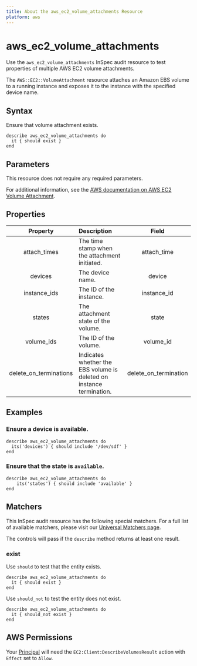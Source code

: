 ```yaml
---
title: About the aws_ec2_volume_attachments Resource
platform: aws
---
```


# aws_ec2_volume_attachments

Use the `aws_ec2_volume_attachments` InSpec audit resource to test properties of multiple AWS EC2 volume attachments.

The `AWS::EC2::VolumeAttachment` resource attaches an Amazon EBS volume to a running instance and exposes it to the instance with the specified device name.

## Syntax

Ensure that volume attachment exists.

    describe aws_ec2_volume_attachments do
      it { should exist }
    end

## Parameters

This resource does not require any required parameters.

For additional information, see the [AWS documentation on AWS EC2 Volume Attachment](https://docs.aws.amazon.com/AWSCloudFormation/latest/UserGuide/aws-properties-ec2-ebs-volumeattachment.html).

## Properties

| Property | Description | Field |
| :---: | :--- | :---: |
| attach_times | The time stamp when the attachment initiated. | attach_time |
| devices | The device name. | device |
| instance_ids | The ID of the instance. | instance_id |
| states | The attachment state of the volume. | state |
| volume_ids | The ID of the volume. | volume_id |
| delete_on_terminations | Indicates whether the EBS volume is deleted on instance termination. | delete_on_termination |

## Examples

### Ensure a device is available.

    describe aws_ec2_volume_attachments do
      its('devices') { should include '/dev/sdf' }
    end

### Ensure that the state is `available`.

    describe aws_ec2_volume_attachments do
        its('states') { should include 'available' }
    end

## Matchers

This InSpec audit resource has the following special matchers. For a full list of available matchers, please visit our [Universal Matchers page](https://www.inspec.io/docs/reference/matchers/).

The controls will pass if the `describe` method returns at least one result.

### exist

Use `should` to test that the entity exists.

    describe aws_ec2_volume_attachments do
      it { should exist }
    end

Use `should_not` to test the entity does not exist.

    describe aws_ec2_volume_attachments do
      it { should_not exist }
    end

## AWS Permissions

Your [Principal](https://docs.aws.amazon.com/IAM/latest/UserGuide/intro-structure.html#intro-structure-principal) will need the `EC2:Client:DescribeVolumesResult` action with `Effect` set to `Allow`.
